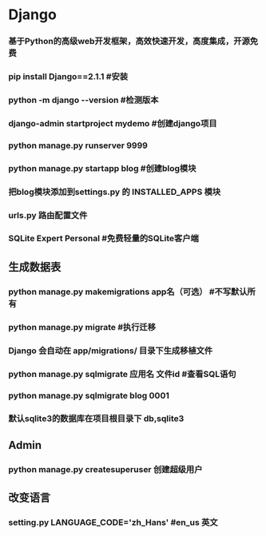 # Django
### 基于Python的高级web开发框架，高效快速开发，高度集成，开源免费

### pip install Django==2.1.1  #安装
### python -m django --version  #检测版本
### django-admin startproject  mydemo  #创建django项目
### python manage.py runserver 9999

### python manage.py startapp blog #创建blog模块
### 把blog模块添加到settings.py 的 INSTALLED_APPS 模块

### urls.py  路由配置文件

### SQLite Expert Personal #免费轻量的SQLite客户端

## 生成数据表
### python manage.py makemigrations  app名（可选）  #不写默认所有
### python manage.py  migrate  #执行迁移
### Django 会自动在 app/migrations/ 目录下生成移植文件
### python manage.py sqlmigrate 应用名 文件id  #查看SQL语句
### python manage.py sqlmigrate blog 0001
### 默认sqlite3的数据库在项目根目录下 db,sqlite3

## Admin
### python manage.py createsuperuser  创建超级用户

## 改变语言
### setting.py LANGUAGE_CODE='zh_Hans'   #en_us 英文
